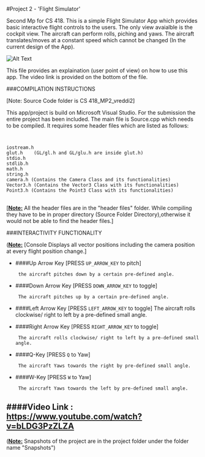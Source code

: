 #Project 2 - 'Flight Simulator'

Second Mp for CS 418. This is a simple Flight Simulator App which provides basic interactive flight controls
to the users. The only view avaialble is the cockpit view. The aircraft can perform rolls, piching and yaws. The 
aircraft translates/moves at a constant speed which cannot be changed (In the current design of the App).

![Alt Text](https://github.com/vreddi/Interactive-Computer-Graphics--CS-418-/blob/master/MP2/Snapshots/Image1.png)

This file provides an explaination (user point of view) on how to use this app. The video link is 
provided on the bottom of the file.

###COMPILATION INSTRUCTIONS

[Note: Source Code folder is CS 418_MP2_vreddi2]

This app/project is build on Microsoft Visual Studio. For the submission the entire project has been included.
The main file is Source.cpp which needs to be compiled.
It requires some header files which are listed as follows:
<code>
<pre lang="markup">
iostream.h
glut.h    (GL/gl.h and GL/glu.h are inside glut.h)
stdio.h
stdlib.h
math.h
string.h
camera.h (Contains the Camera Class and its functionalities)
Vector3.h (Contains the Vector3 Class with its functionalities)
Point3.h (Contains the Point3 Class with its functionalities)
</code>
</pre>

[<b><u>Note:</b></u> All the header files are in the "header files" folder. While compiling they have to be in proper directory 
(Source Folder Directory),otherwise it would not be able to find the header files.]

###INTERACTIVITY FUNCTIONALITY

(<b><u>Note:</b></u> [Console Displays all vector positions including the camera position at every flight position change.]

- ####Up Arrow Key  [PRESS <code>UP_ARROW_KEY</code> to pitch]

       the aircraft pitches down by a certain pre-defined angle.

- ####Down Arrow Key   [PRESS <code>DOWN_ARROW_KEY</code> to toggle]

       The aircraft pitches up by a certain pre-defined angle.

- ####Left Arrow Key       [PRESS <code>LEFT_ARROW_KEY</code> to toggle]
      The aircraft rolls clockwise/ right to left by a pre-defined small angle.

- ####Right Arrow Key      [PRESS <code>RIGHT_ARROW_KEY</code> to toggle]

       The aircraft rolls clockwise/ right to left by a pre-defined small angle.

- ####Q-Key	 [PRESS <code>Q</code> to Yaw]

       The aircraft Yaws towards the right by pre-defined small angle.

- ####W-Key	    [PRESS <code>W</code> to Yaw]

       The aircraft Yaws towards the left by pre-defined small angle.


####Video Link : https://www.youtube.com/watch?v=bLDG3PzZLZA
----------

(<b><u>Note:</b></u> Snapshots of the project are in the project folder under the folder name "Snapshots")
